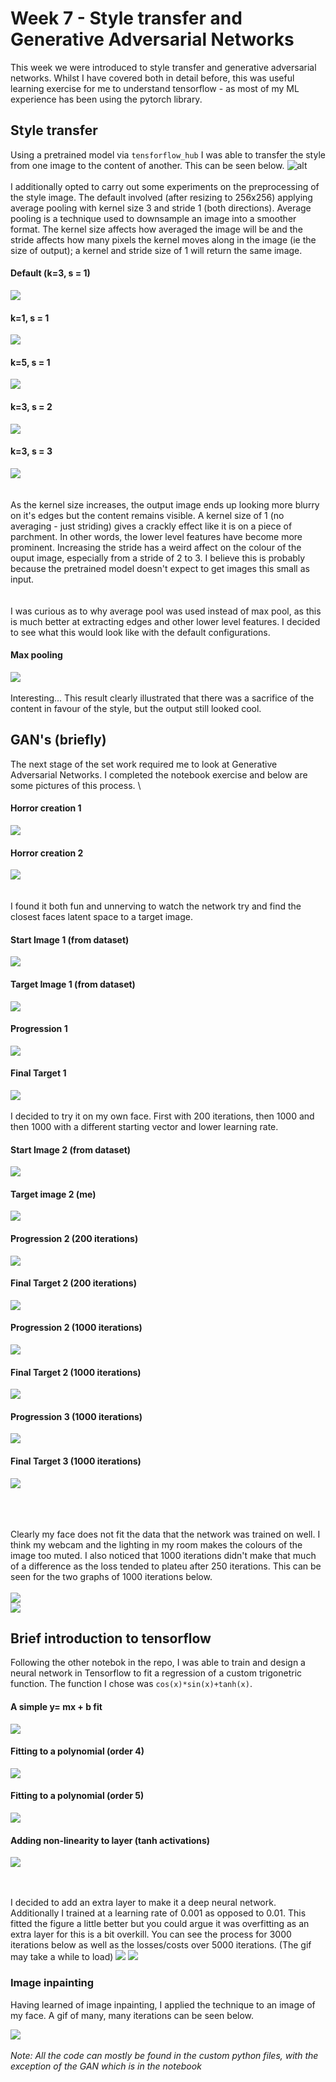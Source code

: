 # Week 7 - Style transfer and Generative Adversarial Networks
This week we were introduced to style transfer and generative adversarial networks. Whilst I have covered both in detail before, this was useful learning exercise for me to understand tensorflow - as most of my ML experience has been using the pytorch library.

## Style transfer
Using a pretrained model via `tensforflow_hub` I was able to transfer the style from one image to the content of another. This can be seen below.
![alt](img/style2.png)
\
\
I additionally opted to carry out some experiments on the preprocessing of the style image. The default involved (after resizing to 256x256) applying average pooling with kernel size 3 and stride 1 (both directions). Average pooling is a technique used to downsample an image into a smoother format. The kernel size affects how averaged the image will be and the stride affects how many pixels the kernel moves along in the image (ie the size of output); a kernel and stride size of 1 will return the same image.
#### Default (k=3, s = 1)
![](img/style1.png)
#### k=1, s = 1
![](img/style1_k1.png)
#### k=5, s = 1
![](img/style1_k5.png)
#### k=3, s = 2
![](img/style1_s2.png)
#### k=3, s = 3
![](img/style1_s3.png)
\
\
\
As the kernel size increases, the output image ends up looking more blurry on it's edges but the content remains visible. A kernel size of 1 (no averaging - just striding) gives a crackly effect like it is on a piece of parchment. In other words, the lower level features have become more prominent. Increasing the stride has a weird affect on the colour of the ouput image, especially from a stride of 2 to 3. I believe this is probably because the pretrained model doesn't expect to get images this small as input.
\
\
\
I was curious as to why average pool was used instead of max pool, as this is much better at extracting edges and other lower level features. I decided to see what this would look like with the default configurations.
#### Max pooling
![](img/style_max.png)
\
\
Interesting... This result clearly illustrated that there was a sacrifice of the content in favour of the style, but the output still looked cool.

## GAN's (briefly)
The next stage of the set work required me to look at Generative Adversarial Networks. I completed the notebook exercise and below are some pictures of this process.
\

#### Horror creation 1
![](img/gan_horror.png)

#### Horror creation 2
![](img/gan1.gif)
\
\
\
I found it both fun and unnerving to watch the network try and find the closest faces latent space to a target image.

#### Start Image 1 (from dataset)
![](img/gan_start.png)

#### Target Image 1 (from dataset)
![](img/gan_target.png)

#### Progression 1
![](img/gan_s.gif)

#### Final Target 1
![](img/gan_t.png)
\
\
I decided to try it on my own face. First with 200 iterations, then 1000 and then 1000 with a different starting vector and lower learning rate.

#### Start Image 2 (from dataset)
![](img/m11.png)

#### Target image 2 (me)
![](img/moi.png)

#### Progression 2 (200 iterations)
![](img/me2.gif)

#### Final Target 2 (200 iterations)
![](img/meee.png)

#### Progression 2 (1000 iterations)
![](img/1000anim.gif)

#### Final Target 2 (1000 iterations)
![](img/1000image.png)

#### Progression 3 (1000 iterations)
![](img/xx.gif)

#### Final Target 3 (1000 iterations)
![](img/xxx.png)

\
\
\
Clearly my face does not fit the data that the network was trained on well. I think my webcam and the lighting in my room makes the colours of the image too muted. I also noticed that 1000 iterations didn't make that much of a difference as the loss tended to plateu after 250 iterations. This can be seen for the two graphs of 1000 iterations below.
\
\
![](img/1000_iter.png)
\
![](img/x.png)

## Brief introduction to tensorflow
Following the other notebok in the repo, I was able to train and design a neural network in Tensorflow to fit a regression of a custom trigonetric function. The function I chose was `cos(x)*sin(x)+tanh(x)`.

#### A simple y= mx + b fit
![](img/hw/quad.png)
#### Fitting to a polynomial (order 4)
![](img/hw/quad4.png)
#### Fitting to a polynomial (order 5)
![](img/hw/quad5.png)

#### Adding non-linearity to layer (tanh activations)
![](img/hw/tanh.png)

\
\
I decided to add an extra layer to make it a deep neural network. Additionally I trained at a learning rate of 0.001 as opposed to 0.01. This fitted the figure a little better but you could argue it was overfitting as an extra layer for this is a bit overkill. You can see the process for 3000 iterations below as well as the losses/costs over 5000 iterations. (The gif may take a while to load)
![](img/losses.gif)
![](img/losses.png)
### Image inpainting
Having learned of image inpainting, I applied the technique to an image of my face. A gif of many, many iterations can be seen below.

![](img/hw/me.gif)
\
\
*Note: All the code can mostly be found in the custom python files, with the exception of the GAN which is in the notebook*
